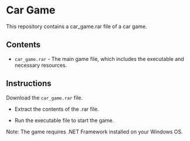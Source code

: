 # Car Game

This repository contains a car_game.rar file of a car game.

## Contents

- `car_game.rar` - The main game file, which includes the executable and necessary resources.

## Instructions

Download the `car_game.rar` file.

* Extract the contents of the .rar file.

* Run the executable file to start the game.

Note: The game requires .NET Framework installed on your Windows OS.
